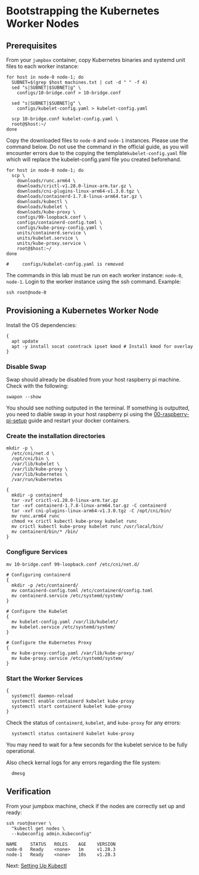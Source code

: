 # Bootstrapping the Kubernetes Worker Nodes

## Prerequisites

From your `jumpbox` container, copy Kubernetes binaries and systemd unit files to each worker instance:

```
for host in node-0 node-1; do
  SUBNET=$(grep $host machines.txt | cut -d " " -f 4)
  sed "s|SUBNET|$SUBNET|g" \
    configs/10-bridge.conf > 10-bridge.conf

  sed "s|SUBNET|$SUBNET|g" \
    configs/kubelet-config.yaml > kubelet-config.yaml

  scp 10-bridge.conf kubelet-config.yaml \
  root@$host:~/
done
```

Copy the downloaded files to `node-0` and `node-1` instances. Please use the command below. Do not use the command in the official guide, as you will encounter errors due to the copying the template`kubelet-config.yaml` file which will replace the kubelet-config.yaml file you created beforehand.

```
for host in node-0 node-1; do
  scp \
    downloads/runc.arm64 \
    downloads/crictl-v1.28.0-linux-arm.tar.gz \
    downloads/cni-plugins-linux-arm64-v1.3.0.tgz \
    downloads/containerd-1.7.8-linux-arm64.tar.gz \
    downloads/kubectl \
    downloads/kubelet \
    downloads/kube-proxy \
    configs/99-loopback.conf \
    configs/containerd-config.toml \
    configs/kube-proxy-config.yaml \
    units/containerd.service \
    units/kubelet.service \
    units/kube-proxy.service \
    root@$host:~/
done

#     configs/kubelet-config.yaml is removed
```

The commands in this lab must be run on each worker instance: `node-0`, `node-1`. Login to the worker instance using the ssh command. Example:

```
ssh root@node-0
```

## Provisioning a Kubernetes Worker Node

Install the OS dependencies:

```
{
  apt update
  apt -y install socat conntrack ipset kmod # Install kmod for overlay
}
```

### Disable Swap

Swap should already be disabled from your host raspberry pi machine. Check with the following:

```
swapon --show
```

You should see nothing outputed in the terminal. If something is outputted, you need to diable swap in your host raspberry pi using the [00-raspberry-pi-setup](https://github.com/Jaecom/kubernetes-the-hard-way-raspberrypi-docker/blob/main/docs/00-raspberry-pi-setup.md) guide and restart your docker containers.

### Create the installation directories

```
mkdir -p \
  /etc/cni/net.d \
  /opt/cni/bin \
  /var/lib/kubelet \
  /var/lib/kube-proxy \
  /var/lib/kubernetes \
  /var/run/kubernetes

{
  mkdir -p containerd
  tar -xvf crictl-v1.28.0-linux-arm.tar.gz
  tar -xvf containerd-1.7.8-linux-arm64.tar.gz -C containerd
  tar -xvf cni-plugins-linux-arm64-v1.3.0.tgz -C /opt/cni/bin/
  mv runc.arm64 runc
  chmod +x crictl kubectl kube-proxy kubelet runc
  mv crictl kubectl kube-proxy kubelet runc /usr/local/bin/
  mv containerd/bin/* /bin/
}
```

### Congfigure Services

```
mv 10-bridge.conf 99-loopback.conf /etc/cni/net.d/

# Configuring containerd
{
  mkdir -p /etc/containerd/
  mv containerd-config.toml /etc/containerd/config.toml
  mv containerd.service /etc/systemd/system/
}

# Configure the Kubelet
{
  mv kubelet-config.yaml /var/lib/kubelet/
  mv kubelet.service /etc/systemd/system/
}

# Configure the Kubernetes Proxy
{
  mv kube-proxy-config.yaml /var/lib/kube-proxy/
  mv kube-proxy.service /etc/systemd/system/
}
```

### Start the Worker Services

```
{
  systemctl daemon-reload
  systemctl enable containerd kubelet kube-proxy
  systemctl start containerd kubelet kube-proxy
}
```

Check the status of `containerd`, `kubelet`, and `kube-proxy` for any errors:

```
  systemctl status containerd kubelet kube-proxy
```

You may need to wait for a few seconds for the kubelet service to be fully operational.

Also check kernal logs for any errors regarding the file system:

```
  dmesg
```

## Verification

From your jumpbox machine, check if the nodes are correctly set up and ready:

```
ssh root@server \
  "kubectl get nodes \
  --kubeconfig admin.kubeconfig"
```

```
NAME     STATUS   ROLES    AGE    VERSION
node-0   Ready    <none>   1m     v1.28.3
node-1   Ready    <none>   10s    v1.28.3
```

Next: [Setting Up Kubectl](https://github.com/Jaecom/kubernetes-the-hard-way-raspberrypi-docker/blob/main/docs/10-configuring-kubectl.md)
